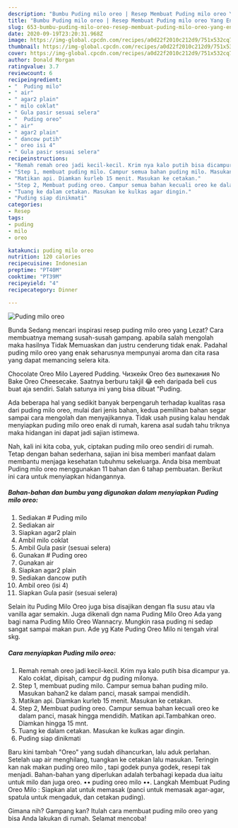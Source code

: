 ```yaml
---
description: "Bumbu Puding milo oreo | Resep Membuat Puding milo oreo Yang Enak Dan Lezat"
title: "Bumbu Puding milo oreo | Resep Membuat Puding milo oreo Yang Enak Dan Lezat"
slug: 653-bumbu-puding-milo-oreo-resep-membuat-puding-milo-oreo-yang-enak-dan-lezat
date: 2020-09-19T23:20:31.968Z
image: https://img-global.cpcdn.com/recipes/a0d22f2010c212d9/751x532cq70/puding-milo-oreo-foto-resep-utama.jpg
thumbnail: https://img-global.cpcdn.com/recipes/a0d22f2010c212d9/751x532cq70/puding-milo-oreo-foto-resep-utama.jpg
cover: https://img-global.cpcdn.com/recipes/a0d22f2010c212d9/751x532cq70/puding-milo-oreo-foto-resep-utama.jpg
author: Donald Morgan
ratingvalue: 3.7
reviewcount: 6
recipeingredient:
- "  Puding milo"
- " air"
- " agar2 plain"
- " milo coklat"
- " Gula pasir sesuai selera"
- "  Puding oreo"
- " air"
- " agar2 plain"
- " dancow putih"
- " oreo isi 4"
- " Gula pasir sesuai selera"
recipeinstructions:
- "Remah remah oreo jadi kecil-kecil. Krim nya kalo putih bisa dicampur ya. Kalo coklat, dipisah, campur dg puding milonya."
- "Step 1, membuat puding milo. Campur semua bahan puding milo. Masukan bahan2 ke dalam panci, masak sampai mendidih."
- "Matikan api. Diamkan kurleb 15 menit. Masukan ke cetakan."
- "Step 2, Membuat puding oreo. Campur semua bahan kecuali oreo ke dalam panci, masak hingga mendidih. Matikan api.Tambahkan oreo. Diamkan hingga 15 mnt."
- "Tuang ke dalam cetakan. Masukan ke kulkas agar dingin."
- "Puding siap dinikmati"
categories:
- Resep
tags:
- puding
- milo
- oreo

katakunci: puding milo oreo 
nutrition: 120 calories
recipecuisine: Indonesian
preptime: "PT40M"
cooktime: "PT39M"
recipeyield: "4"
recipecategory: Dinner

---
```



![Puding milo oreo](https://img-global.cpcdn.com/recipes/a0d22f2010c212d9/751x532cq70/puding-milo-oreo-foto-resep-utama.jpg)

Bunda Sedang mencari inspirasi resep puding milo oreo yang Lezat? Cara membuatnya memang susah-susah gampang. apabila salah mengolah maka hasilnya Tidak Memuaskan dan justru cenderung tidak enak. Padahal puding milo oreo yang enak seharusnya mempunyai aroma dan cita rasa yang dapat memancing selera kita.

Chocolate Oreo Milo Layered Pudding. Чизкейк Oreo без выпекания No Bake Oreo Cheesecake. Saatnya berburu takjil 😂 eeh daripada beli cus buat aja sendiri. Salah satunya ini yang bisa dibuat &#34;Puding.

Ada beberapa hal yang sedikit banyak berpengaruh terhadap kualitas rasa dari puding milo oreo, mulai dari jenis bahan, kedua pemilihan bahan segar sampai cara mengolah dan menyajikannya. Tidak usah pusing kalau hendak menyiapkan puding milo oreo enak di rumah, karena asal sudah tahu triknya maka hidangan ini dapat jadi sajian istimewa.


Nah, kali ini kita coba, yuk, ciptakan puding milo oreo sendiri di rumah. Tetap dengan bahan sederhana, sajian ini bisa memberi manfaat dalam membantu menjaga kesehatan tubuhmu sekeluarga. Anda bisa membuat Puding milo oreo menggunakan 11 bahan dan 6 tahap pembuatan. Berikut ini cara untuk menyiapkan hidangannya.

<!--inarticleads1-->

##### Bahan-bahan dan bumbu yang digunakan dalam menyiapkan Puding milo oreo:

1. Sediakan  # Puding milo
1. Sediakan  air
1. Siapkan  agar2 plain
1. Ambil  milo coklat
1. Ambil  Gula pasir (sesuai selera)
1. Gunakan  # Puding oreo
1. Gunakan  air
1. Siapkan  agar2 plain
1. Sediakan  dancow putih
1. Ambil  oreo (isi 4)
1. Siapkan  Gula pasir (sesuai selera)


Selain itu Puding Milo Oreo juga bisa disajikan dengan fla susu atau vla vanilla agar semakin. Juga dikenali dgn nama Puding Milo Oreo Ada yang bagi nama Puding Milo Oreo Wannacry. Mungkin rasa puding ni sedap sangat sampai makan pun. Ade yg Kate Puding Oreo Milo ni tengah viral skg. 

<!--inarticleads2-->

##### Cara menyiapkan Puding milo oreo:

1. Remah remah oreo jadi kecil-kecil. Krim nya kalo putih bisa dicampur ya. Kalo coklat, dipisah, campur dg puding milonya.
1. Step 1, membuat puding milo. Campur semua bahan puding milo. Masukan bahan2 ke dalam panci, masak sampai mendidih.
1. Matikan api. Diamkan kurleb 15 menit. Masukan ke cetakan.
1. Step 2, Membuat puding oreo. Campur semua bahan kecuali oreo ke dalam panci, masak hingga mendidih. Matikan api.Tambahkan oreo. Diamkan hingga 15 mnt.
1. Tuang ke dalam cetakan. Masukan ke kulkas agar dingin.
1. Puding siap dinikmati


Baru kini tambah &#34;Oreo&#34; yang sudah dihancurkan, lalu aduk perlahan. Setelah uap air menghilang, tuangkan ke cetakan lalu masukan. Teringin kan nak makan puding oreo milo , tapi godek punya godek, resepi tak menjadi. Bahan-bahan yang diperlukan adalah terbahagi kepada dua iaitu untuk milo dan juga oreo. •• puding oreo milo ••. Langkah Membuat Puding Oreo Milo : Siapkan alat untuk memasak (panci untuk memasak agar-agar, spatula untuk mengaduk, dan cetakan puding). 

Gimana nih? Gampang kan? Itulah cara membuat puding milo oreo yang bisa Anda lakukan di rumah. Selamat mencoba!
